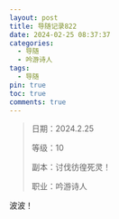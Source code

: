 ```yaml
---
layout: post
title: 导随记录822
date: 2024-02-25 08:37:37
categories:
  - 导随
  - 吟游诗人
tags:
  - 导随
pin: true
toc: true
comments: true
---
```

> 日期：2024.2.25
>
> 等级：10
>
> 副本：讨伐彷徨死灵！
>
> 职业：吟游诗人

波波！